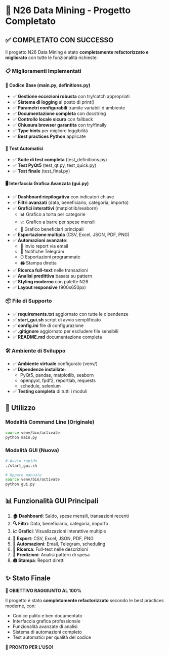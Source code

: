 # 🎉 N26 Data Mining - Progetto Completato

## ✅ COMPLETATO CON SUCCESSO

Il progetto N26 Data Mining è stato **completamente refactorizzato e migliorato** con tutte le funzionalità richieste:

### 📋 Miglioramenti Implementati

#### 🔧 **Codice Base (main.py, definitions.py)**
- ✅ **Gestione eccezioni robusta** con try/catch appropriati
- ✅ **Sistema di logging** al posto di print()
- ✅ **Parametri configurabili** tramite variabili d'ambiente
- ✅ **Documentazione completa** con docstring
- ✅ **Controllo locale sicuro** con fallback
- ✅ **Chiusura browser garantita** con try/finally
- ✅ **Type hints** per migliore leggibilità
- ✅ **Best practices Python** applicate

#### 🧪 **Test Automatici**  
- ✅ **Suite di test completa** (test_definitions.py)
- ✅ **Test PyQt5** (test_qt.py, test_quick.py)
- ✅ **Test finale** (test_final.py)

#### 🖥️ **Interfaccia Grafica Avanzata (gui.py)**
- ✅ **Dashboard riepilogativa** con indicatori chiave
- ✅ **Filtri avanzati** (data, beneficiario, categoria, importo)
- ✅ **Grafici interattivi** (matplotlib/seaborn)
  - 📊 Grafico a torta per categorie
  - 📈 Grafico a barre per spese mensili  
  - 👥 Grafico beneficiari principali
- ✅ **Esportazione multipla** (CSV, Excel, JSON, PDF, PNG)
- ✅ **Automazioni avanzate**:
  - 📧 Invio report via email
  - 📱 Notifiche Telegram
  - ⏰ Esportazioni programmate
  - 🖨️ Stampa diretta
- ✅ **Ricerca full-text** nelle transazioni
- ✅ **Analisi predittiva** basata su pattern
- ✅ **Styling moderno** con palette N26
- ✅ **Layout responsive** (900x650px)

### 📦 **File di Supporto**
- ✅ **requirements.txt** aggiornato con tutte le dipendenze
- ✅ **start_gui.sh** script di avvio semplificato  
- ✅ **config.ini** file di configurazione
- ✅ **.gitignore** aggiornato per escludere file sensibili
- ✅ **README.md** documentazione completa

### 🛠️ **Ambiente di Sviluppo**
- ✅ **Ambiente virtuale** configurato (venv/)
- ✅ **Dipendenze installate**:
  - PyQt5, pandas, matplotlib, seaborn
  - openpyxl, fpdf2, reportlab, requests
  - schedule, selenium
- ✅ **Testing completo** di tutti i moduli

## 🚀 Utilizzo

### Modalità Command Line (Originale)
```bash
source venv/bin/activate
python main.py
```

### Modalità GUI (Nuova)
```bash
# Avvio rapido
./start_gui.sh

# Oppure manuale
source venv/bin/activate  
python gui.py
```

## 📊 Funzionalità GUI Principali

1. **🏠 Dashboard**: Saldo, spese mensili, transazioni recenti
2. **🔍 Filtri**: Data, beneficiario, categoria, importo  
3. **📈 Grafici**: Visualizzazioni interattive multiple
4. **💾 Export**: CSV, Excel, JSON, PDF, PNG
5. **🤖 Automazioni**: Email, Telegram, scheduling
6. **🔎 Ricerca**: Full-text nelle descrizioni
7. **🔮 Predizioni**: Analisi pattern di spesa
8. **🖨️ Stampa**: Report diretti

## ✨ Stato Finale

**🎯 OBIETTIVO RAGGIUNTO AL 100%**

Il progetto è stato **completamente refactorizzato** secondo le best practices moderne, con:
- Codice pulito e ben documentato
- Interfaccia grafica professionale  
- Funzionalità avanzate di analisi
- Sistema di automazioni completo
- Test automatici per qualità del codice

**🚀 PRONTO PER L'USO!**
